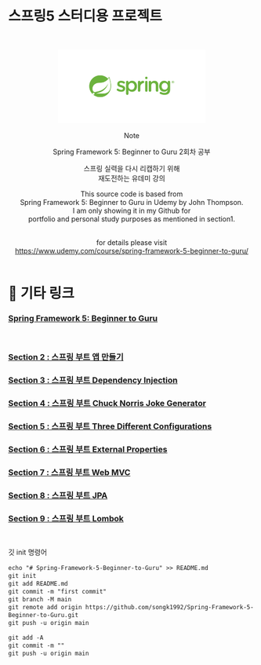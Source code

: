 # 스프링5 스터디용 프로젝트

<br />
<!-- Logo -->
<p align="center">
  <img src="./src/spring-logo.png" alt="Note" height="150px">
</p>

<!-- Title and Description -->
<div align="center">
Note

Spring Framework 5: Beginner to Guru
2회차 공부

스프링 실력을 다시 리캡하기 위해 <br />
재도전하는 유데미 강의

This source code is based from<br />
Spring Framework 5: Beginner to Guru in Udemy by John Thompson.<br />
I am only showing it in my Github for<br />
portfolio and personal study purposes as mentioned in section1.<br /><br />

for details please visit<br />
https://www.udemy.com/course/spring-framework-5-beginner-to-guru/
<br /><br />

</div>

# 📓 기타 링크

### [ Spring Framework 5: Beginner to Guru ](https://www.udemy.com/course/spring-framework-5-beginner-to-guru/ "udemy")

<br />

### [Section 2 : 스프링 부트 앱 만들기](./section2/README.MD "스프링 구루")

### [Section 3 : 스프링 부트 Dependency Injection](./section3/README.MD "스프링 구루")

### [Section 4 : 스프링 부트 Chuck Norris Joke Generator](./section4/README.MD "스프링 구루")

### [Section 5 : 스프링 부트 Three Different Configurations](./section5/README.MD "스프링 구루")

### [Section 6 : 스프링 부트 External Properties](./section6/README.MD "스프링 구루")

### [Section 7 : 스프링 부트 Web MVC](./section7/README.MD "스프링 구루")

### [Section 8 : 스프링 부트 JPA](./section8/README.MD "스프링 구루")

### [Section 9 : 스프링 부트 Lombok](./section9/README.MD "스프링 구루")
<br />


깃 init 명령어
```
echo "# Spring-Framework-5-Beginner-to-Guru" >> README.md
git init
git add README.md
git commit -m "first commit"
git branch -M main
git remote add origin https://github.com/songk1992/Spring-Framework-5-Beginner-to-Guru.git
git push -u origin main
```

```
git add -A
git commit -m ""
git push -u origin main

```
